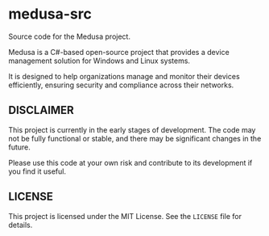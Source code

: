 # medusa-src

Source code for the Medusa project.

Medusa is a C#-based open-source project that provides a device management solution for Windows and Linux systems.

It is designed to help organizations manage and monitor their devices efficiently, ensuring security and compliance across their networks.

## DISCLAIMER

This project is currently in the early stages of development. The code may not be fully functional or stable, and there may be significant changes in the future.

Please use this code at your own risk and contribute to its development if you find it useful.

## LICENSE

This project is licensed under the MIT License. See the `LICENSE` file for details.
